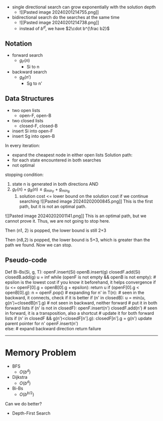 - single directional search can grow exponentially with the solution depth
	- ![[Pasted image 20240201214755.png]]
- bidirectional search do the searches at the same time
	- ![[Pasted image 20240201214738.png]]
	- instead of $b^d$, we have $2\cdot b^{\frac b2}$

## Notation
- forward search
	- $g_F(n)$
		- Si to n
- backward search
	- $g_B(n')$
		- Sg to n'

## Data Structures
- two open lists
	- open-F, open-B
- two closed lists
	- closed-F, closed-B
- insert Si into open-F
- insert Sg into open-B

In every iteration:
- expand the cheapest node in either open lists
Solution path:
- for each state encountered in both searches
- not optimal

stopping condition:
1. state n is generated in both directions AND
2. $g_F(n)+g_B(n)\le g_{min_F}+g_{min_B}$
	1. solution cost <= lower bound on the solution cost if we continue searching
![[Pasted image 20240202000845.png]]
This is the first path, but it is not an optimal path.


![[Pasted image 20240202001141.png]]
This is an optimal path, but we cannot prove it. Thus, we are not going to stop here.

Then (n1, 2) is popped, the lower bound is still 2+3

Then (n8,2) is popped, the lower bound is 5+3, which is greater than the path we found. Now we can stop.

## Pseudo-code

Def Bi-Bs(Si, g, T):
	openF.insert(Si)
	openB.insert(g)
	closedF.add(Si)
	closedB.add(g)
	u = inf
	while (openF is not empty && openB is not empty):
		# epsilon is the lowest cost if you know it beforehand, it helps convergence
		if (u <= openF\[0].g + openB\[0].g + epsilon):
			return u
		if (openF\[0].g < openB\[0].g):
			n = openF.pop()
			# expanding
			for n' in T(n):
				# seen in the backward, it connects, check if it is better
				if (n' in closedB):
					u = min(u, g(n')+closedB\[n'].g)
				# not seen in backward, neither forward
				# put it in both forward lists
				if (n' is not in closedF):
					openF.insert(n')
					closedF.add(n')
				# seen in forward, it is a transposition, also a shortcut
				# update it for both forward lists
				if (n' in closedF && g(n')<closedF\[n'].g):
					closedF\[n'].g = g(n')
					update parent pointer for n'
					openF.insert(n')	
		else:
			# expand backward direction
	return failure	

---
# Memory Problem
- BFS
	- $O(b^d)$
- Dijkstra
	- $O(b^d)$
- Bi-Bs
	- $O(b^{b/2})$

Can we do better?
- Depth-First Search